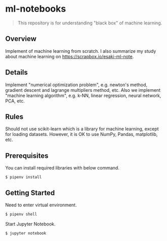 # ml-notebooks
>This repository is for understanding "black box" of machine learning.

## Overview
Implement of machine learning from scratch. I also summarize my study about machine learning on https://scrapbox.io/esaki-ml-note.

## Details

Implement "numerical optimization problem", e.g. newton's method, gradient descent and lagrange multipliers method, etc. Also we implement "machine learning algorithm", e.g. k-NN, linear regression, neural network, PCA, etc.

## Rules 

Should not use scikit-learn which is a library for machine learning, except for loading datasets. However, it is OK to use NumPy, Pandas, matplotlib, etc.

## Prerequisites

You can install required libraries with below command.
```
$ pipenv install
```

## Getting Started

Need to enter virtual environment.

```bash
$ pipenv shell
```

Start Jupyter Notebook.

```bash
$ jupyter notebook
```
